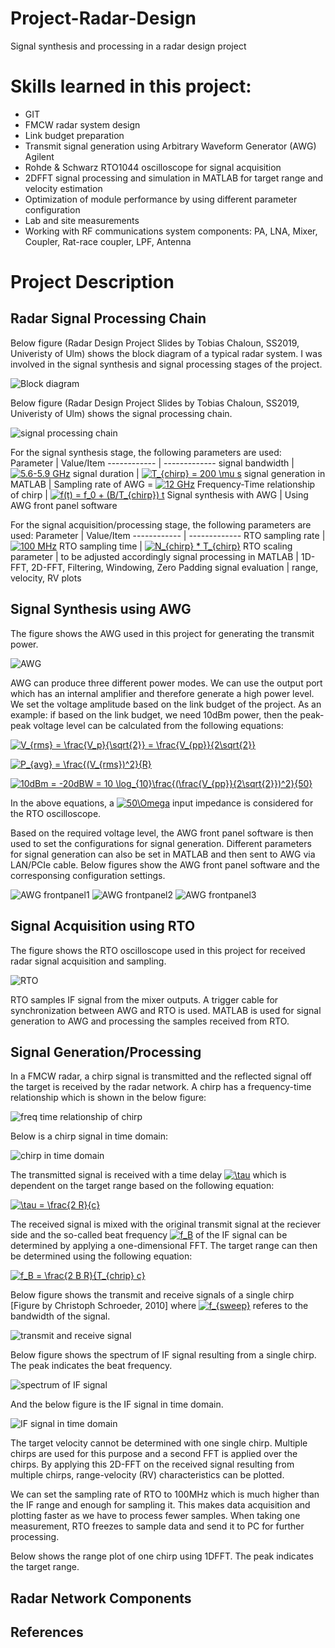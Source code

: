 # Project-Radar-Design
Signal synthesis and processing in a radar design project

# Skills learned in this project:
* GIT
* FMCW radar system design
* Link budget preparation
* Transmit signal generation using Arbitrary Waveform Generator (AWG) Agilent
* Rohde & Schwarz RTO1044 oscilloscope for signal acquisition
* 2DFFT signal processing and simulation in MATLAB for target range and velocity estimation
* Optimization of module performance by using different parameter configuration
* Lab and site measurements
* Working with RF communications system components: PA, LNA, Mixer, Coupler, Rat-race coupler, LPF, Antenna

# Project Description

## Radar Signal Processing Chain

Below figure (Radar Design Project Slides by Tobias Chaloun, SS2019, Univeristy of Ulm) shows the block diagram of a typical radar system. I was involved in the signal synthesis and signal processing stages of the project.

![Block diagram](https://github.com/qahaidari/Project-Radar-Design/blob/main/images/block%20diagram.PNG)

Below figure (Radar Design Project Slides by Tobias Chaloun, SS2019, Univeristy of Ulm) shows the signal processing chain.

![signal processing chain](https://github.com/qahaidari/Project-Radar-Design/blob/main/images/signal%20processing%20chain.png)

For the signal synthesis stage, the following parameters are used:
Parameter | Value/Item
------------ | -------------
signal bandwidth | <a href="https://www.codecogs.com/eqnedit.php?latex=\inline&space;5.6-5.9&space;GHz" target="_blank"><img src="https://latex.codecogs.com/gif.latex?\inline&space;5.6-5.9&space;GHz" title="5.6-5.9 GHz" /></a>
signal duration | <a href="https://www.codecogs.com/eqnedit.php?latex=\inline&space;T_{chirp}&space;=&space;200&space;\mu&space;s" target="_blank"><img src="https://latex.codecogs.com/gif.latex?\inline&space;T_{chirp}&space;=&space;200&space;\mu&space;s" title="T_{chirp} = 200 \mu s" /></a>
signal generation in MATLAB | Sampling rate of AWG = <a href="https://www.codecogs.com/eqnedit.php?latex=\inline&space;12&space;GHz" target="_blank"><img src="https://latex.codecogs.com/gif.latex?\inline&space;12&space;GHz" title="12 GHz" /></a>
Frequency-Time relationship of chirp | <a href="https://www.codecogs.com/eqnedit.php?latex=\inline&space;f(t)&space;=&space;f_0&space;&plus;&space;(B/T_{chirp})&space;t" target="_blank"><img src="https://latex.codecogs.com/gif.latex?\inline&space;f(t)&space;=&space;f_0&space;&plus;&space;(B/T_{chirp})&space;t" title="f(t) = f_0 + (B/T_{chirp}) t" /></a>
Signal synthesis with AWG | Using AWG front panel software

For the signal acquisition/processing stage, the following parameters are used:
Parameter | Value/Item
------------ | -------------
RTO sampling rate | <a href="https://www.codecogs.com/eqnedit.php?latex=\inline&space;100&space;MHz" target="_blank"><img src="https://latex.codecogs.com/gif.latex?\inline&space;100&space;MHz" title="100 MHz" /></a>
RTO sampling time | <a href="https://www.codecogs.com/eqnedit.php?latex=\inline&space;N_{chirp}&space;*&space;T_{chirp}" target="_blank"><img src="https://latex.codecogs.com/gif.latex?\inline&space;N_{chirp}&space;*&space;T_{chirp}" title="N_{chirp} * T_{chirp}" /></a>
RTO scaling parameter | to be adjusted accordingly
signal processing in MATLAB | 1D-FFT, 2D-FFT, Filtering, Windowing, Zero Padding
signal evaluation | range, velocity, RV plots

## Signal Synthesis using AWG

The figure shows the AWG used in this project for generating the transmit power.

![AWG](https://github.com/qahaidari/Project-Radar-Design/blob/main/images/AWG.jpg)

AWG can produce three different power modes. We can use the output port which has an internal amplifier and therefore generate a high power level. We set the voltage amplitude based on the link budget of the project. As an example: if based on the link budget, we need 10dBm power, then the peak-peak voltage level can be calculated from the following equations:

<a href="https://www.codecogs.com/eqnedit.php?latex=V_{rms}&space;=&space;\frac{V_p}{\sqrt{2}}&space;=&space;\frac{V_{pp}}{2\sqrt{2}}" target="_blank"><img src="https://latex.codecogs.com/gif.latex?V_{rms}&space;=&space;\frac{V_p}{\sqrt{2}}&space;=&space;\frac{V_{pp}}{2\sqrt{2}}" title="V_{rms} = \frac{V_p}{\sqrt{2}} = \frac{V_{pp}}{2\sqrt{2}}" /></a>

<a href="https://www.codecogs.com/eqnedit.php?latex=P_{avg}&space;=&space;\frac{(V_{rms})^2}{R}" target="_blank"><img src="https://latex.codecogs.com/gif.latex?P_{avg}&space;=&space;\frac{(V_{rms})^2}{R}" title="P_{avg} = \frac{(V_{rms})^2}{R}" /></a>

<a href="https://www.codecogs.com/eqnedit.php?latex=10dBm&space;=&space;-20dBW&space;=&space;10&space;\log_{10}\frac{(\frac{V_{pp}}{2\sqrt{2}})^2}{50}" target="_blank"><img src="https://latex.codecogs.com/gif.latex?10dBm&space;=&space;-20dBW&space;=&space;10&space;\log_{10}\frac{(\frac{V_{pp}}{2\sqrt{2}})^2}{50}" title="10dBm = -20dBW = 10 \log_{10}\frac{(\frac{V_{pp}}{2\sqrt{2}})^2}{50}" /></a>

In the above equations, a <a href="https://www.codecogs.com/eqnedit.php?latex=\inline&space;50\Omega" target="_blank"><img src="https://latex.codecogs.com/gif.latex?\inline&space;50\Omega" title="50\Omega" /></a> input impedance is considered for the RTO oscilloscope.

Based on the required voltage level, the AWG front panel software is then used to set the configurations for signal generation. Different parameters for signal generation can also be set in MATLAB and then sent to AWG via LAN/PCIe cable. Below figures show the AWG front panel software and the corresponsing configuration settings.

![AWG frontpanel1](https://github.com/qahaidari/Project-Radar-Design/blob/main/images/AWG%20frontpanel_1.jpg)
![AWG frontpanel2](https://github.com/qahaidari/Project-Radar-Design/blob/main/images/AWG%20frontpanel_2.jpg)
![AWG frontpanel3](https://github.com/qahaidari/Project-Radar-Design/blob/main/images/AWG%20frontpanel_3.jpg)

## Signal Acquisition using RTO

The figure shows the RTO oscilloscope used in this project for received radar signal acquisition and sampling.

![RTO](https://github.com/qahaidari/Project-Radar-Design/blob/main/images/RTO.jpg)

RTO samples IF signal from the mixer outputs. A trigger cable for synchronization between AWG and RTO is used. MATLAB is used for signal generation to AWG and processing the samples received from RTO.

## Signal Generation/Processing
In a FMCW radar, a chirp signal is transmitted and the reflected signal off the target is received by the radar network. A chirp has a frequency-time relationship which is shown in the below figure:

![freq time relationship of chirp](https://github.com/qahaidari/Project-Radar-Design/blob/main/images/freq%20time%20relationship%20of%20chirp.jpg)

Below is a chirp signal in time domain:

![chirp in time domain](https://github.com/qahaidari/Project-Radar-Design/blob/main/images/chirp%20in%20time%20domain.jpg)

The transmitted signal is received with a time delay <a href="https://www.codecogs.com/eqnedit.php?latex=\inline&space;\tau" target="_blank"><img src="https://latex.codecogs.com/gif.latex?\inline&space;\tau" title="\tau" /></a> which is dependent on the target range based on the following equation:

<a href="https://www.codecogs.com/eqnedit.php?latex=\tau&space;=&space;\frac{2&space;R}{c}" target="_blank"><img src="https://latex.codecogs.com/gif.latex?\tau&space;=&space;\frac{2&space;R}{c}" title="\tau = \frac{2 R}{c}" /></a>

The received signal is mixed with the original transmit signal at the reciever side and the so-called beat frequency <a href="https://www.codecogs.com/eqnedit.php?latex=\inline&space;f_B" target="_blank"><img src="https://latex.codecogs.com/gif.latex?\inline&space;f_B" title="f_B" /></a> of the IF signal can be determined by applying a one-dimensional FFT. The target range can then be determined using the following equation:

<a href="https://www.codecogs.com/eqnedit.php?latex=f_B&space;=&space;\frac{2&space;B&space;R}{T_{chrip}&space;c}" target="_blank"><img src="https://latex.codecogs.com/gif.latex?f_B&space;=&space;\frac{2&space;B&space;R}{T_{chrip}&space;c}" title="f_B = \frac{2 B R}{T_{chrip} c}" /></a>

Below figure shows the transmit and receive signals of a single chirp [Figure by Christoph Schroeder, 2010] where <a href="https://www.codecogs.com/eqnedit.php?latex=\inline&space;f_{sweep}" target="_blank"><img src="https://latex.codecogs.com/gif.latex?\inline&space;f_{sweep}" title="f_{sweep}" /></a> referes to the bandwidth of the signal.

![transmit and receive signal](https://github.com/qahaidari/Project-Radar-Design/blob/main/images/transmit%20and%20receive%20signal.png)

Below figure shows the spectrum of IF signal resulting from a single chirp. The peak indicates the beat frequency.

![spectrum of IF signal](https://github.com/qahaidari/Project-Radar-Design/blob/main/images/spectrum%20of%20IF%20signal.jpg)

And the below figure is the IF signal in time domain.

![IF signal in time domain](https://github.com/qahaidari/Project-Radar-Design/blob/main/images/IF%20signal%20in%20time%20domain.jpg)

The target velocity cannot be determined with one single chirp. Multiple chirps are used for this purpose and a second FFT is applied over the chirps. By applying this 2D-FFT on the received signal resulting from multiple chirps, range-velocity (RV) characteristics can be plotted.

We can set the sampling rate of RTO to 100MHz which is much higher than the IF range and enough for sampling it. This makes data acquisition and plotting faster as we have to process fewer samples. When taking one measurement, RTO freezes to sample data and send it to PC for further processing.

Below shows the range plot of one chirp using 1DFFT. The peak indicates the target range.


## Radar Network Components

## References







